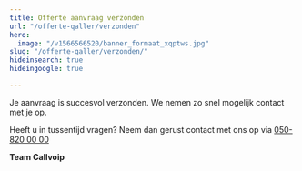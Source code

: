 ```yaml
---
title: Offerte aanvraag verzonden
url: "/offerte-qaller/verzonden"
hero:
  image: "/v1566566520/banner_formaat_xqptws.jpg"
slug: "/offerte-qaller/verzonden/"
hideinsearch: true
hideingoogle: true

---
```

Je aanvraag is succesvol verzonden. We nemen zo snel mogelijk contact met je op.

Heeft u in tussentijd vragen? Neem dan gerust contact met ons op via [050-820 00 00](tel:+31508200000)

**Team Callvoip**
